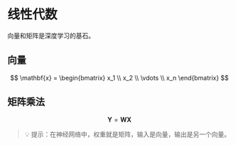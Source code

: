 # 线性代数

向量和矩阵是深度学习的基石。

## 向量

$$
\mathbf{x} = \begin{bmatrix} x_1 \\ x_2 \\ \vdots \\ x_n \end{bmatrix}
$$

## 矩阵乘法

$$
\mathbf{Y} = \mathbf{W} \mathbf{X}
$$

> 💡 提示：在神经网络中，权重就是矩阵，输入是向量，输出是另一个向量。